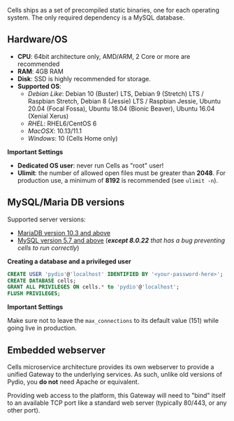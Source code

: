 Cells ships as a set of precompiled static binaries, one for each operating system. The only required dependency is a MySQL database.

## Hardware/OS

- **CPU**: 64bit architecture only, AMD/ARM, 2 Core or more are recommended 
- **RAM**: 4GB RAM 
- **Disk**: SSD is highly recommended for storage.
- **Supported OS**: 
  + _Debian Like_: Debian 10 (Buster) LTS, Debian 9 (Stretch) LTS / Raspbian Stretch, Debian 8 (Jessie) LTS / Raspbian Jessie, Ubuntu 20.04 (Focal Fossa), Ubuntu 18.04 (Bionic Beaver), Ubuntu 16.04 (Xenial Xerus)
  + _RHEL_: RHEL6/CentOS 6 
  + _MacOSX_: 10.13/11.1 
  + _Windows_: 10 (Cells Home only)
    
**Important Settings**

 - **Dedicated OS user**: never run Cells as "root" user!
 - **Ulimit**: the number of allowed open files must be greater than **2048**. For production use, a minimum of **8192** is recommended (see `ulimit -n`).


## MySQL/Maria DB versions

Supported server versions:

 + [MariaDB version 10.3 and above](https://downloads.mariadb.org/mariadb/repositories)
 + [MySQL version 5.7 and above](https://dev.mysql.com/doc/refman/8.0/en/installing.html) (_**except 8.0.22** that has a bug preventing cells to run correctly_)

**Creating a database and a privileged user**

```SQL
CREATE USER 'pydio'@'localhost' IDENTIFIED BY '<your-password-here>';
CREATE DATABASE cells;
GRANT ALL PRIVILEGES ON cells.* to 'pydio'@'localhost';
FLUSH PRIVILEGES;
```


**Important Settings** 

Make sure not to leave the `max_connections` to its default value (151) while going live in production.


## Embedded webserver

Cells microservice architecture provides its own webserver to provide a unified Gateway to the underlying services. 
As such, unlike old versions of Pydio, you **do not** need Apache or equivalent.

Providing web access to the platform, this Gateway will need to "bind" itself to an available TCP port like a standard
web server (typically 80/443, or any other port). 